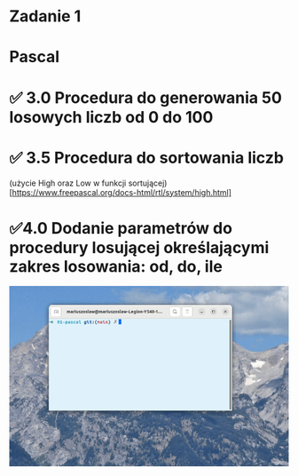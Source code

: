 # Zadanie 1

# Pascal

# ✅ 3.0 Procedura do generowania 50 losowych liczb od 0 do 100

# ✅ 3.5 Procedura do sortowania liczb

(użycie High oraz Low w funkcji sortującej)[https://www.freepascal.org/docs-html/rtl/system/high.html]

# ✅4.0 Dodanie parametrów do procedury losującej określającymi zakres losowania: od, do, ile

![Demo uruchomionego programu](gif/zadanie1.gif)
